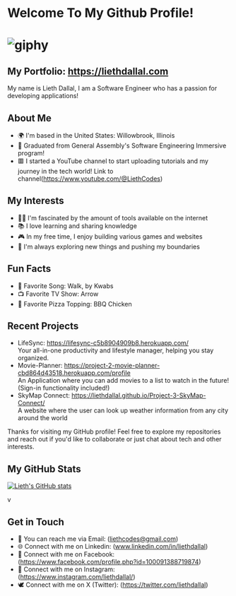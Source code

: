  # Welcome To My Github Profile!     
# ![giphy](https://github.com/liethdallal/liethdallal/assets/139842069/74a523c1-07a5-44ee-8b17-5a1a675fdfce)
               
                              
##  My Portfolio: https://liethdallal.com      
My name is Lieth Dallal, I am a Software Engineer who has a passion for developing applications!
       
## About Me  
- 🌍 I'm based in the United States: Willowbrook, Illinois
- 💼 Graduated from General Assembly's Software Engineering Immersive program!
- 🟥 I started a YouTube channel to start uploading tutorials and my journey in the tech world! Link to channel(https://www.youtube.com/@LiethCodes)
  
## My Interests
- 👨‍💻 I'm fascinated by the amount of tools available on the internet
- 📚 I love learning and sharing knowledge
- 🎮 In my free time, I enjoy building various games and websites
- 🌱 I'm always exploring new things and pushing my boundaries

## Fun Facts
- 🎵 Favorite Song: Walk, by Kwabs 
- 📺 Favorite TV Show: Arrow 
- 🍕 Favorite Pizza Topping: BBQ Chicken 

## Recent Projects
- LifeSync: https://lifesync-c5b8904909b8.herokuapp.com/ 
  <br>
  Your all-in-one productivity and lifestyle manager, helping you stay organized.
- Movie-Planner: https://project-2-movie-planner-cbd864d43518.herokuapp.com/profile 
  <br>
An Application where you can add movies to a list to watch in the future! (Sign-in functionality included!)
- SkyMap Connect: https://liethdallal.github.io/Project-3-SkyMap-Connect/ 
  <br>
A website where the user can look up weather information from any city around the world 

Thanks for visiting my GitHub profile! Feel free to explore my repositories and reach out if you'd like to collaborate or just chat about tech and other interests.

## My GitHub Stats
[![Lieth's GitHub stats](https://github-readme-stats.vercel.app/api?username=liethdallal)](https://github.com/liethdallal/github-readme-stats)

 v
## Get in Touch
- 📧 You can reach me via Email: (liethcodes@gmail.com)
- 🌐 Connect with me on Linkedin: (www.linkedin.com/in/liethdallal)
- 👥 Connect with me on Facebook: (https://www.facebook.com/profile.php?id=100091388719874)
- 🔴 Connect with me on Instagram: (https://www.instagram.com/liethdallal/)
- 🕊️ Connect with me on X (Twitter): (https://twitter.com/liethdallal)
